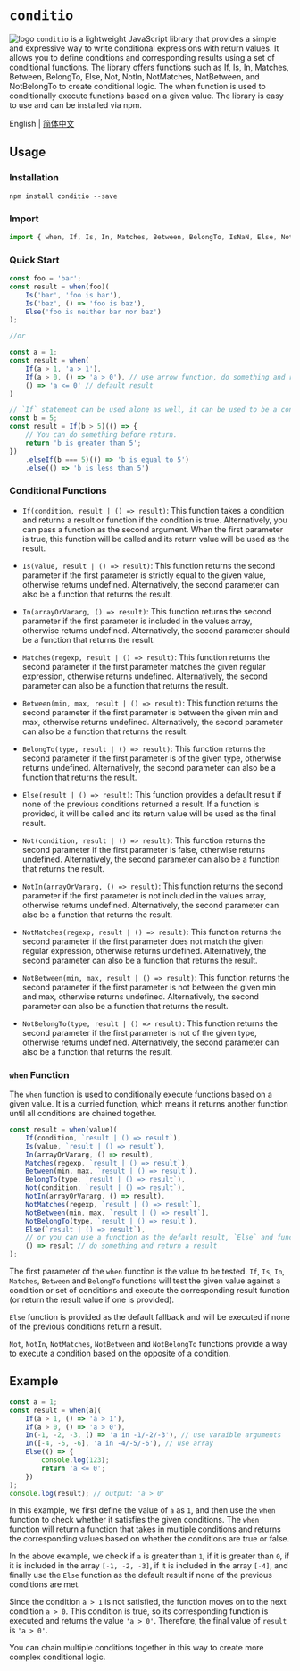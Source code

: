 # `conditio`
![logo](https://github.com/ousc/conditio/blob/master/97297e06b21f4e1c8936863bbd7d50aa_1015376780.png?raw=true)
`conditio` is a lightweight JavaScript library that provides a simple and expressive way to write conditional expressions with return values. It allows you to define conditions and corresponding results using a set of conditional functions. The library offers functions such as If, Is, In, Matches, Between, BelongTo, Else, Not, NotIn, NotMatches, NotBetween, and NotBelongTo to create conditional logic. The when function is used to conditionally execute functions based on a given value. The library is easy to use and can be installed via npm.

English | [简体中文](./readme.zh-cn.md)

## Usage

### Installation
```shell
npm install conditio --save
```

### Import
```javascript
import { when, If, Is, In, Matches, Between, BelongTo, IsNaN, Else, Not, NotIn, NotMatches, NotBetween, NotBelongTo } from 'conditio';
```

### Quick Start
```javascript
const foo = 'bar';
const result = when(foo)(
    Is('bar', 'foo is bar'), 
    Is('baz', () => 'foo is baz'),
    Else('foo is neither bar nor baz')
);

//or

const a = 1;
const result = when(
    If(a > 1, 'a > 1'), 
    If(a > 0, () => 'a > 0'), // use arrow function, do something and return a result
    () => 'a <= 0' // default result
)

// `If` statement can be used alone as well, it can be used to be a conditional expression with return value
const b = 5;
const result = If(b > 5)(() => {
    // You can do something before return.
    return 'b is greater than 5';
})
    .elseIf(b === 5)(() => 'b is equal to 5')
    .else(() => 'b is less than 5')
```

### Conditional Functions
- `If(condition, result | () => result)`: This function takes a condition and returns a result or function if the condition is true. Alternatively, you can pass a function as the second argument. When the first parameter is true, this function will be called and its return value will be used as the result.

- `Is(value, result | () => result)`: This function returns the second parameter if the first parameter is strictly equal to the given value, otherwise returns undefined. Alternatively, the second parameter can also be a function that returns the result.

- `In(arrayOrVararg, () => result)`: This function returns the second parameter if the first parameter is included in the values array, otherwise returns undefined. Alternatively, the second parameter should be a function that returns the result.

- `Matches(regexp, result | () => result)`: This function returns the second parameter if the first parameter matches the given regular expression, otherwise returns undefined. Alternatively, the second parameter can also be a function that returns the result.

- `Between(min, max, result | () => result)`: This function returns the second parameter if the first parameter is between the given min and max, otherwise returns undefined. Alternatively, the second parameter can also be a function that returns the result.

- `BelongTo(type, result | () => result)`: This function returns the second parameter if the first parameter is of the given type, otherwise returns undefined. Alternatively, the second parameter can also be a function that returns the result.

- `Else(result | () => result)`: This function provides a default result if none of the previous conditions returned a result. If a function is provided, it will be called and its return value will be used as the final result.

- `Not(condition, result | () => result)`: This function returns the second parameter if the first parameter is false, otherwise returns undefined. Alternatively, the second parameter can also be a function that returns the result.

- `NotIn(arrayOrVararg, () => result)`: This function returns the second parameter if the first parameter is not included in the values array, otherwise returns undefined. Alternatively, the second parameter can also be a function that returns the result.

- `NotMatches(regexp, result | () => result)`: This function returns the second parameter if the first parameter does not match the given regular expression, otherwise returns undefined. Alternatively, the second parameter can also be a function that returns the result.

- `NotBetween(min, max, result | () => result)`: This function returns the second parameter if the first parameter is not between the given min and max, otherwise returns undefined. Alternatively, the second parameter can also be a function that returns the result.

- `NotBelongTo(type, result | () => result)`: This function returns the second parameter if the first parameter is not of the given type, otherwise returns undefined. Alternatively, the second parameter can also be a function that returns the result.

### `when` Function

The `when` function is used to conditionally execute functions based on a given value. It is a curried function, which means it returns another function until all conditions are chained together.


```javascript
const result = when(value)(
    If(condition, `result | () => result`),
    Is(value, `result | () => result`),
    In(arrayOrVararg, () => result),
    Matches(regexp, `result | () => result`),
    Between(min, max, `result | () => result`),
    BelongTo(type, `result | () => result`),
    Not(condition, `result | () => result`),
    NotIn(arrayOrVararg, () => result),
    NotMatches(regexp, `result | () => result`),
    NotBetween(min, max, `result | () => result`),
    NotBelongTo(type, `result | () => result`),
    Else(`result | () => result`), 
    // or you can use a function as the default result, `Else` and function are completely equivalent, and they can be omitted
    () => result // do something and return a result 
);
```

The first parameter of the `when` function is the value to be tested. `If`, `Is`, `In`, `Matches`, `Between` and `BelongTo` functions will test the given value against a condition or set of conditions and execute the corresponding result function (or return the result value if one is provided).

`Else` function is provided as the default fallback and will be executed if none of the previous conditions return a result.

`Not`, `NotIn`, `NotMatches`, `NotBetween` and `NotBelongTo` functions provide a way to execute a condition based on the opposite of a condition.

## Example

```javascript
const a = 1;
const result = when(a)(
    If(a > 1, () => 'a > 1'),
    If(a > 0, () => 'a > 0'),
    In(-1, -2, -3, () => 'a in -1/-2/-3'), // use varaible arguments
    In([-4, -5, -6], 'a in -4/-5/-6'), // use array
    Else(() => {
        console.log(123);
        return 'a <= 0';
    })
);
console.log(result); // output: 'a > 0'
```

In this example, we first define the value of `a` as `1`, and then use the `when` function to check whether it satisfies the given conditions. The `when` function will return a function that takes in multiple conditions and returns the corresponding values based on whether the conditions are true or false.

In the above example, we check if `a` is greater than `1`, if it is greater than `0`, if it is included in the array `[-1, -2, -3]`, if it is included in the array `[-4]`, and finally use the `Else` function as the default result if none of the previous conditions are met.

Since the condition `a > 1` is not satisfied, the function moves on to the next condition `a > 0`. This condition is true, so its corresponding function is executed and returns the value `'a > 0'`. Therefore, the final value of `result` is `'a > 0'`.

You can chain multiple conditions together in this way to create more complex conditional logic.